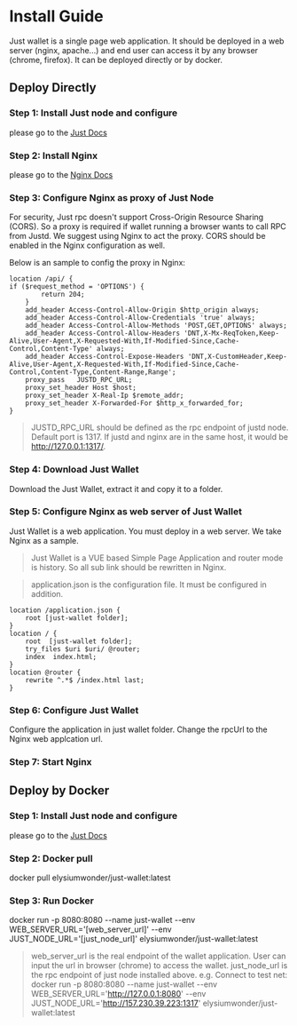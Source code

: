 # Install Guide

Just wallet is a single page web application. It should be deployed in a web server (nginx, apache...) and end user can access it by any browser (chrome, firefox). It can be deployed directly or by docker.



## Deploy Directly

### Step 1: Install Just node and configure

please go to the [Just Docs](https://justice-universe.readthedocs.io/supernode/)

### Step 2: Install Nginx

please go to the [Nginx Docs](https://www.nginx.com/resources/wiki/start/topics/tutorials/install/)

### Step 3: Configure Nginx as proxy of Just Node

For security, Just rpc doesn't support Cross-Origin Resource Sharing (CORS). So a proxy is required if wallet running a browser wants to call RPC from Justd. We suggest using Nginx to act the proxy. CORS should be enabled in the Nginx configuration as well.

Below is an sample to config the proxy in Nginx:

``` nginx
location /api/ {
if ($request_method = 'OPTIONS') {
        return 204;
    }
    add_header Access-Control-Allow-Origin $http_origin always;
    add_header Access-Control-Allow-Credentials 'true' always;
    add_header Access-Control-Allow-Methods 'POST,GET,OPTIONS' always;
    add_header Access-Control-Allow-Headers 'DNT,X-Mx-ReqToken,Keep-Alive,User-Agent,X-Requested-With,If-Modified-Since,Cache-Control,Content-Type' always;
    add_header Access-Control-Expose-Headers 'DNT,X-CustomHeader,Keep-Alive,User-Agent,X-Requested-With,If-Modified-Since,Cache-Control,Content-Type,Content-Range,Range';
    proxy_pass   JUSTD_RPC_URL;
    proxy_set_header Host $host;
    proxy_set_header X-Real-Ip $remote_addr;
    proxy_set_header X-Forwarded-For $http_x_forwarded_for;
}
```

> JUSTD_RPC_URL should be defined as the rpc endpoint of justd node. Default port is 1317. If justd and nginx are in the same host, it would be http://127.0.0.1:1317/.

### Step 4: Download Just Wallet

Download the Just Wallet, extract it and copy it to a folder.

### Step 5: Configure Nginx as web server of Just Wallet

Just Wallet is a web application. You must deploy in a web server. We take Nginx as a sample.

> Just Wallet is a VUE based Simple Page Application and router mode is history. So all sub link should be rewritten in Nginx.

> application.json is the configuration file. It must be configured in addition.

``` Nginx
location /application.json {
    root [just-wallet folder];
}
location / {
    root  [just-wallet folder];
    try_files $uri $uri/ @router;
    index  index.html;
}
location @router {
    rewrite ^.*$ /index.html last;
}
```

### Step 6: Configure Just Wallet

Configure the application in just wallet folder. Change the rpcUrl to the Nginx web applcation url.

### Step 7: Start Nginx


## Deploy by Docker

### Step 1: Install Just node and configure

please go to the [Just Docs](https://justice-universe.readthedocs.io/supernode/)

### Step 2: Docker pull

docker pull elysiumwonder/just-wallet:latest

### Step 3: Run Docker

docker run -p 8080:8080 --name just-wallet --env WEB_SERVER_URL='[web_server_url]' --env JUST_NODE_URL='[just_node_url]' elysiumwonder/just-wallet:latest
> web_server_url is the real endpoint of the wallet application. User can input the url in browser (chrome) to access the wallet.
> just_node_url is the rpc endpoint of just node installed above.
> e.g. Connect to test net: docker run -p 8080:8080 --name just-wallet --env WEB_SERVER_URL='http://127.0.0.1:8080' --env JUST_NODE_URL='http://157.230.39.223:1317' elysiumwonder/just-wallet:latest
